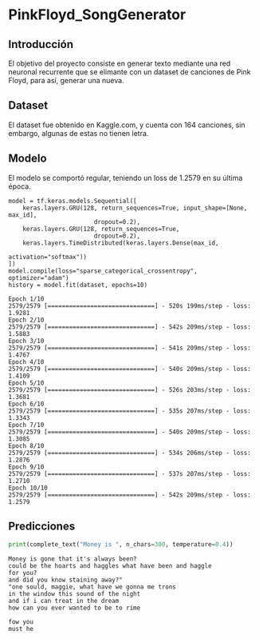 # PinkFloyd_SongGenerator
## Introducción
El objetivo del proyecto consiste en generar texto mediante una red neuronal recurrente que se elimante con un dataset de canciones de Pink Floyd, para así, generar una nueva.
## Dataset
El dataset fue obtenido en Kaggle.com, y cuenta con 164 canciones, sin embargo, algunas de estas no tienen letra.
## Modelo

El modelo se comportó regular, teniendo un loss de 1.2579 en su última época.
```from tensorflow import keras
model = tf.keras.models.Sequential([
    keras.layers.GRU(128, return_sequences=True, input_shape=[None, max_id],
                        dropout=0.2),
    keras.layers.GRU(128, return_sequences=True,
                        dropout=0.2),
    keras.layers.TimeDistributed(keras.layers.Dense(max_id,
                                                    activation="softmax"))
])
model.compile(loss="sparse_categorical_crossentropy", optimizer="adam")
history = model.fit(dataset, epochs=10)
```

```
Epoch 1/10
2579/2579 [==============================] - 520s 199ms/step - loss: 1.9281
Epoch 2/10
2579/2579 [==============================] - 542s 209ms/step - loss: 1.5883
Epoch 3/10
2579/2579 [==============================] - 541s 209ms/step - loss: 1.4767
Epoch 4/10
2579/2579 [==============================] - 540s 209ms/step - loss: 1.4109
Epoch 5/10
2579/2579 [==============================] - 526s 203ms/step - loss: 1.3681
Epoch 6/10
2579/2579 [==============================] - 535s 207ms/step - loss: 1.3343
Epoch 7/10
2579/2579 [==============================] - 540s 209ms/step - loss: 1.3085
Epoch 8/10
2579/2579 [==============================] - 534s 206ms/step - loss: 1.2876
Epoch 9/10
2579/2579 [==============================] - 537s 207ms/step - loss: 1.2710
Epoch 10/10
2579/2579 [==============================] - 542s 209ms/step - loss: 1.2579

```
## Predicciones
```python
print(complete_text("Money is ", n_chars=300, temperature=0.4))
```

```
Money is gone that it's always been?
could be the hoarts and haggles what have been and haggle
for you?
and did you know staining away?"
"one sould, maggie, what have we gonna me trons
in the window this sound of the night
and if i can treat in the dream
how can you ever wanted to be to rime

fow you
must he

```
